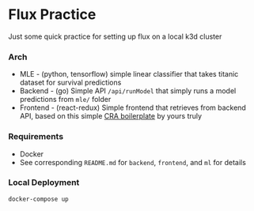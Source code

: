 # Flux Practice

Just some quick practice for setting up flux on a local k3d cluster

### Arch

- MLE - (python, tensorflow) simple linear classifier that takes titanic dataset for survival predictions
- Backend - (go) Simple API `/api/runModel` that simply runs a model predictions from `mle/` folder
- Frontend - (react-redux) Simple frontend that retrieves from backend API, based on this simple [CRA boilerplate](https://github.com/akiyamasho/cra-boilerplate) by yours truly

### Requirements

- Docker
- See corresponding `README.md` for `backend`, `frontend`, and `ml` for details

### Local Deployment

`docker-compose up`
